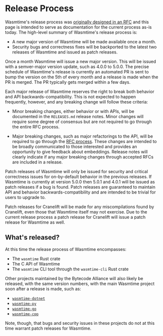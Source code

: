 # Release Process

Wasmtime's release process was [originally designed in an RFC][rfc4] and this
page is intended to serve as documentation for the current process as-is today.
The high-level summary of Wasmtime's release process is:

* A new major version of Wasmtime will be made available once a month.
* Security bugs and correctness fixes will be backported to the latest two
  releases of Wasmtime and issued as patch releases.

Once a month Wasmtime will issue a new major version. This will be issued with a
semver-major version update, such as 4.0.0 to 5.0.0. The precise schedule of
Wasmtime's release is currently an automated PR is sent to bump the version on
the 5th of every month and a release is made when the PR is merged. The PR
typically gets merged within a few days.

Each major release of Wasmtime reserves the right to break both behavior and API
backwards-compatibility. This is not expected to happen frequently, however, and
any breaking change will follow these criteria:

* Minor breaking changes, either behavior or with APIs, will be documented in
  the `RELEASES.md` release notes. Minor changes will require some degree of
  consensus but are not required to go through the entire RFC process.

* Major breaking changes, such as major refactorings to the API, will be
  required to go through the [RFC process]. These changes are intended to be
  broadly communicated to those interested and provides an opportunity to give
  feedback about embeddings. Release notes will clearly indicate if any major
  breaking changes through accepted RFCs are included in a release.

Patch releases of Wasmtime will only be issued for security and critical
correctness issues for on-by-default behavior in the previous releases. If
Wasmtime is currently at version 5.0.0 then 5.0.1 and 4.0.1 will be issued as
patch releases if a bug is found. Patch releases are guaranteed to maintain API
and behavior backwards-compatibility and are intended to be trivial for users to
upgrade to.

Patch releases for Cranelift will be made for any miscompilations found by
Cranelift, even those that Wasmtime itself may not exercise. Due to the current
release process a patch release for Cranelift will issue a patch release for
Wasmtime as well.

## What's released?

At this time the release process of Wasmtime encompasses:

* The `wasmtime` Rust crate
* The C API of Wasmtime
* The `wasmtime` CLI tool through the `wasmtime-cli` Rust crate

Other projects maintained by the Bytecode Alliance will also likely be released,
with the same version numbers, with the main Wasmtime project soon after a
release is made, such as:

* [`wasmtime-dotnet`](https://github.com/bytecodealliance/wasmtime-dotnet)
* [`wasmtime-py`](https://github.com/bytecodealliance/wasmtime-py)
* [`wasmtime-go`](https://github.com/bytecodealliance/wasmtime-go)
* [`wasmtime-cpp`](https://github.com/bytecodealliance/wasmtime-cpp)

Note, though, that bugs and security issues in these projects do not at this
time warrant patch releases for Wasmtime.

[rfc4]: https://github.com/bytecodealliance/rfcs/blob/main/accepted/wasmtime-one-dot-oh.md
[RFC process]: https://github.com/bytecodealliance/rfcs
